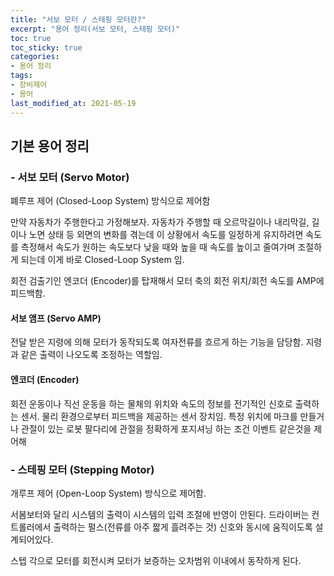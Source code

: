 ```yaml
---
title: "서보 모터 / 스테핑 모터란?"
excerpt: "용어 정리(서보 모터, 스테핑 모터)"
toc: true
toc_sticky: true
categories:
- 용어 정리
tags:
- 장비제어
- 용어
last_modified_at: 2021-05-19
---
```

## 기본 용어 정리

### - 서보 모터 (Servo Motor)
폐루프 제어 (Closed-Loop System) 방식으로 제어함

만약 자동차가 주행한다고 가정해보자.
자동차가 주행할 때 오르막길이나 내리막길, 길이나 노면 상태 등 외면의 변화를 겪는데
이 상황에서 속도를 일정하게 유지하려면 속도를 측정해서 속도가 원하는 속도보다 낮을 때와 높을 때 
속도를 높이고 줄여가며 조절하게 되는데 이게 바로  Closed-Loop System 임.

회전 검출기인 엔코더 (Encoder)를 탑재해서 모터 축의 회전 위치/회전 속도를 AMP에 피드백함.

#### 서보 앰프 (Servo AMP)
전달 받은 지령에 의해 모터가 동작되도록 여자전류를 흐르게 하는 기능을 담당함.
지령과 같은 출력이 나오도록 조정하는 역할임.

#### 엔코더 (Encoder)
회전 운동이나 직선 운동을 하는 물체의 위치와 속도의 정보를 전기적인 신호로 출력하는 센서.
물리 환경으로부터 피드백을 제공하는 센서 장치임.
특정 위치에 마크를 만들거나 관절이 있는 로봇 팔다리에 관절을 정확하게 포지셔닝 하는 조건 이벤트 같은것을 제어해

### - 스테핑 모터 (Stepping Motor)
개루프 제어 (Open-Loop System) 방식으로 제어함.

서봄보터와 달리 시스템의 출력이 시스템의 입력 조절에 반영이 안된다.
드라이버는 컨트롤러에서 출력하는 펄스(전류를 아주 짧게 흘려주는 것) 신호와 동시에 움직이도록 설계되어있다.

스텝 각으로 모터를 회전시켜 모터가 보증하는 오차범위 이내에서 동작하게 된다.